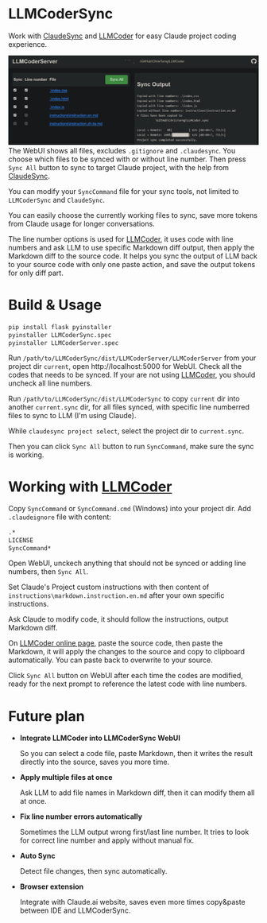 # LLMCoderSync

Work with [ClaudeSync](https://github.com/jahwag/ClaudeSync) and [LLMCoder](https://github.com/ChrisTorng/LLMCoder) for easy Claude project coding experience.

![](images/LLMCoderServer.png)
The WebUI shows all files, excludes `.gitignore` and `.claudesync`. You choose which files to be synced with or without line number. Then press `Sync All` button to sync to target Claude project, with the help from [ClaudeSync](https://github.com/jahwag/ClaudeSync).

You can modify your `SyncCommand` file for your sync tools, not limited to `LLMCoderSync` and `ClaudeSync`.

You can easily choose the currently working files to sync, save more tokens from Claude usage for longer conversations.

The line number options is used for [LLMCoder](https://github.com/ChrisTorng/LLMCoder), it uses code with line numbers and ask LLM to use specific Markdown diff output, then apply the Markdown diff to the source code. It helps you sync the output of LLM back to your source code with only one paste action, and save the output tokens for only diff part.

# Build & Usage

```
pip install flask pyinstaller
pyinstaller LLMCoderSync.spec
pyinstaller LLMCoderServer.spec
```

Run `/path/to/LLMCoderSync/dist/LLMCoderServer/LLMCoderServer` from your project dir `current`, open http://localhost:5000 for WebUI. Check all the codes that needs to be synced. If your are not using [LLMCoder](https://github.com/ChrisTorng/LLMCoder), you should uncheck all line numbers.

Run `/path/to/LLMCoderSync/dist/LLMCoderSync` to copy `current` dir into another `current.sync` dir, for all files synced, with specific line numberred files to sync to LLM (I'm using Claude).

While `claudesync project select`, select the project dir to `current.sync`.

Then you can click `Sync All` button to run `SyncCommand`, make sure the sync is working.

# Working with [LLMCoder](https://github.com/ChrisTorng/LLMCoder)

Copy `SyncCommand` or `SyncCommand.cmd` (Windows) into your project dir. Add `.claudeignore` file with content:
```
.*
LICENSE
SyncCommand*
```
Open WebUI, unckech anything that should not be synced or adding line numbers, then `Sync All`.

Set Claude's Project custom instructions with then content of `instructions\markdown.instruction.en.md` after your own specific instructions.

Ask Claude to modify code, it should follow the instructions, output Markdown diff.

On [LLMCoder online page](https://christorng.github.io/LLMCoder/), paste the source code, then paste the Markdown, it will apply the changes to the source and copy to clipboard automatically. You can paste back to overwrite to your source.

Click `Sync All` button on WebUI after each time the codes are modified, ready for the next prompt to reference the latest code with line numbers.

# Future plan


* **Integrate LLMCoder into LLMCoderSync WebUI**

  So you can select a code file, paste Markdown, then it writes the result directly into the source, saves you more time.
  
* **Apply multiple files at once**

  Ask LLM to add file names in Markdown diff, then it can modify them all at once.

* **Fix line number errors automatically**

  Sometimes the LLM output wrong first/last line number. It tries to look for correct line number and apply without manual fix.

* **Auto Sync**

  Detect file changes, then sync automatically.

* **Browser extension**

  Integrate with Claude.ai website, saves even more times copy&paste between IDE and LLMCoderSync.